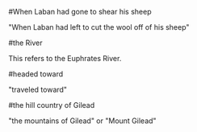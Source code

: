 #When Laban had gone to shear his sheep

"When Laban had left to cut the wool off of his sheep"

#the River

This refers to the Euphrates River.

#headed toward

"traveled toward"

#the hill country of Gilead

"the mountains of Gilead" or "Mount Gilead"